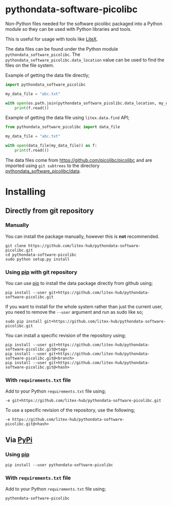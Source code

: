 # pythondata-software-picolibc

Non-Python  files needed for the software picolibc packaged
into a Python module so they can be used with Python libraries and tools.

This is useful for usage with tools like
[LiteX](https://github.com/enjoy-digital/litex.git).

The data files can be found under the Python module `pythondata_software_picolibc`. The
`pythondata_software_picolibc.data_location` value can be used to find the files on the file
system.

Example of getting the data file directly;
```python
import pythondata_software_picolibc

my_data_file = "abc.txt"

with open(os.path.join(pythondata_software_picolibc.data_location, my_data_file)) as f:
    print(f.read())
```

Example of getting the data file using `litex.data.find` API;
```python
from pythondata_software_picolibc import data_file

my_data_file = "abc.txt"

with open(data_file(my_data_file)) as f:
    print(f.read())
```


The data files come from https://github.com/picolibc/picolibc
and are imported using `git subtrees` to the directory
[pythondata_software_picolibc/data](pythondata_software_picolibc/data).



# Installing

## Directly from git repository

### Manually

You can install the package manually, however this is **not** recommended.

```
git clone https://github.com/litex-hub/pythondata-software-picolibc.git
cd pythondata-software-picolibc
sudo python setup.py install
```

### Using [pip](https://pip.pypa.io/) with git repository

You can use [pip](https://pip.pypa.io/) to install the data package directly
from github using;

```
pip install --user git+https://github.com/litex-hub/pythondata-software-picolibc.git
```

If you want to install for the whole system rather than just the current user,
you need to remove the `--user` argument and run as sudo like so;

```
sudo pip install git+https://github.com/litex-hub/pythondata-software-picolibc.git
```

You can install a specific revision of the repository using;
```
pip install --user git+https://github.com/litex-hub/pythondata-software-picolibc.git@<tag>
pip install --user git+https://github.com/litex-hub/pythondata-software-picolibc.git@<branch>
pip install --user git+https://github.com/litex-hub/pythondata-software-picolibc.git@<hash>
```

### With `requirements.txt` file

Add to your Python `requirements.txt` file using;
```
-e git+https://github.com/litex-hub/pythondata-software-picolibc.git
```

To use a specific revision of the repository, use the following;
```
-e https://github.com/litex-hub/pythondata-software-picolibc.git@<hash>
```

## Via [PyPi](https://pypi.org/project/pythondata-software-picolibc/)

### Using [pip](https://pip.pypa.io/)

```
pip install --user pythondata-software-picolibc
```

### With `requirements.txt` file

Add to your Python `requirements.txt` file using;
```
pythondata-software-picolibc
```
